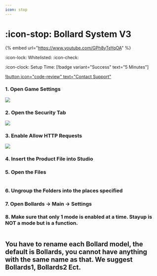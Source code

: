 ```yaml
---
icon: stop
---
```


# :icon-stop: Bollard System V3

{% embed url="https://www.youtube.com/GPh8yTeYqOA" %}

:icon-lock: Whitelisted: :icon-check:

:icon-clock: Setup Time: [!badge variant="Success" text="5 Minutes"]

[!button icon="code-review" text="Contact Support"](https://discord.gg/architech)


### 1. **Open Game Settings**

![](<https://files.gitbook.com/v0/b/gitbook-x-prod.appspot.com/o/spaces%2Fudgwvw8daCrADYEGvCEn%2Fuploads%2F8U67XbRjqf7y6BjDgDkc%2FScreenshot%202022-12-16%20at%205.40.26%20PM.png?alt=media&token=49571fcc-20b0-4efd-96d1-e2b131707fbf>)

### 2\. **Open the Security Tab**

![](<https://files.gitbook.com/v0/b/gitbook-x-prod.appspot.com/o/spaces%2Fudgwvw8daCrADYEGvCEn%2Fuploads%2F3Z69W1viNETCHtC0cDbD%2FScreenshot%202022-12-16%20at%205.42.53%20PM.png?alt=media&token=fec859bb-7265-4066-9ab8-4edc932f430d>)

### 3\. **Enable Allow HTTP Requests**

![](<https://files.gitbook.com/v0/b/gitbook-x-prod.appspot.com/o/spaces%2Fudgwvw8daCrADYEGvCEn%2Fuploads%2FiGhOvQo1KUxanK4hJDak%2FScreenshot%202022-12-16%20at%205.41.25%20PM.png?alt=media&token=74694179-10d6-4227-a17e-470b4669fcb2>)

### 4\. **Insert the Product File into Studio**

### 5\. **Open the Files**


<figure><img src="https://media.discordapp.net/attachments/1125146121199685743/1128401397172424744/Screenshot_2023-07-11_at_8.04.13_PM.png?width=718&height=1024" alt=""><figcaption></figcaption></figure>



### 6\. **Ungroup the Folders into the places specified**

### 7\. **Open Bollards -> Main -> Settings**

### 8\. **Make sure that only 1 mode is enabled at a time. Stayup is NOT a mode but is a function.**

<figure><img src="https://media.discordapp.net/attachments/1125146121199685743/1128401103151693921/Screenshot_2023-07-11_at_8.02.58_PM.png?width=1702&height=1024" alt=""><figcaption></figcaption></figure>


## You have to rename each Bollard model, the default is Bollards, you cannot have anything with the same name as that. We suggest Bollards1, Bollards2 Ect.
